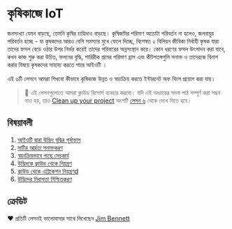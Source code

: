 # কৃষিকাজে IoT

জনসংখ্যা যেমন বাড়ছে, তেমনি কৃষির চাহিদাও বাড়ছে। কৃষিজমির পরিমাণ অতোটা পরিবর্তন না হলেও, জলবায়ুর পরিবর্তন হচ্ছে - যা কৃষকদের আরও বেশি সমস্যার মুখে ফেলে দিচ্ছে, বিশেষত ২ বিলিয়ন জীবিকা নির্বাহী কৃষক যারা তাদের ফসল বেড়ে ওঠার উপর নির্ভর করেই তাদের পরিবারের অন্নসংস্থান করে। কোন ধরণের ফসল উৎপাদন করা যাবে, কখন কাজ শুরু করা উচিত, ফলনের বৃদ্ধি, শারিরীক শ্রমের পরিমাণ হ্রাস এবং কীটপতঙ্গগুলি সনাক্ত ও তাদেরকে বিনাশ করার বিষয়ে কৃষকদের সাহায্য করতে পারে আইওটি ।

এই ৬টি লেসনে আমরা শিখবো কীভাবে কৃষিকাজ উন্নত ও স্বয়ংক্রিয় করতে ইন্টারনেট অফ থিংস প্রয়োগ করা যায়।

> 💁 এই লেসনগুলোতে আমরা ক্লাউড রিসোর্স ব্যবহার করবো। যদি এই অধ্যায়ের সমস্ত পাঠ সম্পূর্ণ করা সম্ভব নাও হয়, তাও [Clean up your project](lessons/6-keep-your-plant-secure/README.md#clean-up-your-project) অংশটি [লেসন ৬](lessons/6-keep-your-plant-secure/README.md) থেকে দেখে নিতে হবে।

## বিষয়াবলী

1. [আইওটি দ্বারা উদ্ভিদ বৃদ্ধির পূর্বাভাস](lessons/1-predict-plant-growth/README.md)
1. [মাটির আর্দ্রতা সনাক্তকরণ](lessons/2-detect-soil-moisture/README.md)
1. [স্বয়ংক্রিয়ভাবে গাছে সেচকার্য](lessons/3-automated-plant-watering/README.md)
1. [উদ্ভিদকে ক্লাউড থেকে নিয়ন্ত্রণ](lessons/4-migrate-your-plant-to-the-cloud/README.md)
1. [ক্লাউড থেকে এপ্লিকেশন নিয়ন্ত্রণd](lessons/5-migrate-application-to-the-cloud/README.md)
1. [উদ্ভিদের নিরাপত্তা নিশ্চিতকরণ](lessons/6-keep-your-plant-secure/README.md)

## ক্রেডিট

 ♥️ প্রতিটি লেসনই ভালোবাসার সাথে লিখেছেন [Jim Bennett](https://GitHub.com/JimBobBennett)
